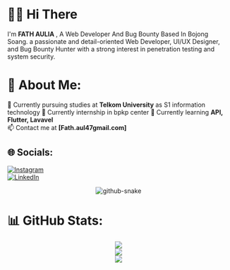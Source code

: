 # 👋🏻 Hi There
I'm **FATH AULIA** , A Web Developer And Bug Bounty Based In Bojong Soang.
a passionate and detail-oriented Web Developer, UI/UX Designer, and Bug Bounty Hunter with a strong interest in penetration testing and system security. 


# 💫 About Me:
📖 Currently pursuing studies at **Telkom University**  as S1 information technology 
🔭 Currently internship in bpkp center
🌱 Currently learning **API, Flutter, Lavavel**  
📫 Contact me at **[Fath.aul47gmail.com]**   

## 🌐 Socials:
[![Instagram](https://img.shields.io/badge/Instagram-%23E4405F.svg?logo=Instagram&logoColor=white)](https://instagram.com/Pethxv)  
[![LinkedIn](https://img.shields.io/badge/LinkedIn-%230077B5.svg?logo=linkedin&logoColor=white)](https://linkedin.com/in/Fathaulia)

<div align="center">
  <picture>
    <source media="(prefers-color-scheme: dark)" srcset="https://github.com/fath-bot/yourusername/blob/output/github-contribution-grid-snake-dark.svg" />
    <source media="(prefers-color-scheme: light)" srcset="https://github.com/fath-bot/yourusername/blob/output/github-contribution-grid-snake.svg" />
    <img alt="github-snake" src="https://github.com/yourusername/fath-bot/blob/output/github-contribution-grid-snake.svg" />
  </picture>
</div>

<!-- # 💻 Tech Stack:
![TailwindCSS](https://img.shields.io/badge/TailwindCSS-%2338B2AC.svg?style=flat&logo=tailwind-css&logoColor=white) 
![Laravel](https://img.shields.io/badge/Laravel-%23FF2D20.svg?style=flat&logo=laravel&logoColor=white) 
![Flutter](https://img.shields.io/badge/Flutter-%2302569B.svg?style=flat&logo=flutter&logoColor=white) 
![React](https://img.shields.io/badge/React-%2320232a.svg?style=flat&logo=react&logoColor=%2361DAFB) 
![NodeJS](https://img.shields.io/badge/Node.js-339933?style=flat&logo=nodedotjs&logoColor=white) 
![MySQL](https://img.shields.io/badge/MySQL-4479A1.svg?style=flat&logo=mysql&logoColor=white) 
![Postman](https://img.shields.io/badge/Postman-FF6C37?style=flat&logo=postman&logoColor=white) 
![JavaScript](https://img.shields.io/badge/JavaScript-%23323330.svg?style=flat&logo=javascript&logoColor=%23F7DF1E) 
![Docker](https://img.shields.io/badge/Docker-%230db7ed.svg?style=flat&logo=docker&logoColor=white) -->

# 📊 GitHub Stats:
<div align="center">

![](https://github-readme-stats.vercel.app/api?username=fath-bot&theme=dark&hide_border=false&include_all_commits=false&count_private=false)<br/>
![](https://github-readme-streak-stats.herokuapp.com/?user=fath-bot&theme=dark&hide_border=false)<br/>
![](https://github-readme-stats.vercel.app/api/top-langs/?username=fath-bot&theme=dark&hide_border=false&layout=compact)

</div>
 

<!-- Created for fath-bot by Fath Aulia -->
